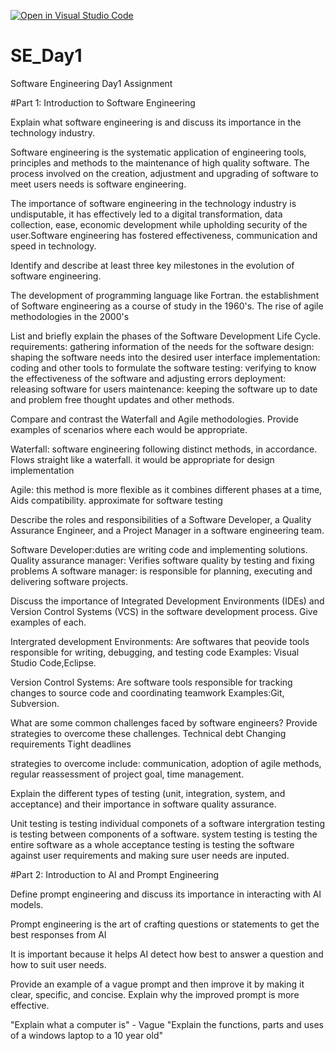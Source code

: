 [![Open in Visual Studio Code](https://classroom.github.com/assets/open-in-vscode-2e0aaae1b6195c2367325f4f02e2d04e9abb55f0b24a779b69b11b9e10269abc.svg)](https://classroom.github.com/online_ide?assignment_repo_id=15597350&assignment_repo_type=AssignmentRepo)
# SE_Day1
Software Engineering Day1 Assignment

#Part 1: Introduction to Software Engineering

Explain what software engineering is and discuss its importance in the technology industry.

Software engineering is the systematic application of engineering tools, principles and methods to the maintenance of high quality software. The process involved on the creation, adjustment and upgrading of software to meet users needs is software engineering. 

The importance of software engineering in the technology industry is undisputable, it has effectively led to a digital transformation, data collection, ease, economic development while upholding security of the user.Software engineering has fostered effectiveness, communication and speed in technology.


Identify and describe at least three key milestones in the evolution of software engineering.

The development of programming language like Fortran.
the establishment of Software engineering as a course of study in the 1960's.
The rise of agile methodologies in the 2000's


List and briefly explain the phases of the Software Development Life Cycle.
requirements: gathering information of the needs for the software
design: shaping the software needs into the desired user interface
implementation: coding and other tools to formulate the software
testing: verifying to know the effectiveness of the software and adjusting errors
deployment: releasing software for users
maintenance: keeping the software up to date and problem free thought updates and other methods.


Compare and contrast the Waterfall and Agile methodologies. Provide examples of scenarios where each would be appropriate.

Waterfall: software engineering following distinct methods, in accordance. Flows straight like a waterfall.
it would be appropriate for design implementation 

Agile: this method is more flexible as it combines different phases at a time, Aids compatibility.
approximate for software testing


Describe the roles and responsibilities of a Software Developer, a Quality Assurance Engineer, and a Project Manager in a software engineering team.

Software Developer:duties are writing code and implementing solutions.
Quality assurance manager: Verifies software quality by testing and fixing problems 
A software manager: is responsible for planning, executing and delivering software projects.


Discuss the importance of Integrated Development Environments (IDEs) and Version Control Systems (VCS) in the software development process. Give examples of each.

Intergrated development Environments: Are softwares that peovide tools responsible for writing, debugging, and testing code 
Examples: Visual Studio Code,Eclipse.

Version Control Systems: Are software tools responsible for tracking changes to source code and coordinating teamwork
Examples:Git, Subversion.

What are some common challenges faced by software engineers? Provide strategies to overcome these challenges.
Technical debt
Changing requirements
Tight deadlines

strategies to overcome include: communication, adoption of agile methods, regular reassessment of project goal, time management.



Explain the different types of testing (unit, integration, system, and acceptance) and their importance in software quality assurance.

Unit testing is testing individual componets of a software
intergration testing is testing between components of a software.
system testing is testing the entire software as a whole
acceptance testing is testing the software against user requirements and making sure user needs are inputed.


#Part 2: Introduction to AI and Prompt Engineering


Define prompt engineering and discuss its importance in interacting with AI models.

Prompt engineering is the art of crafting questions or statements to get the best responses from AI

It is important because it helps AI detect how best to answer a question and how to suit user needs.



Provide an example of a vague prompt and then improve it by making it clear, specific, and concise. Explain why the improved prompt is more effective.


"Explain what a computer is" - Vague
"Explain the functions, parts and uses of a windows laptop to a 10 year old"
